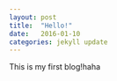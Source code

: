 ```yaml
---
layout: post
title:  "Hello!"
date:   2016-01-10 
categories: jekyll update
---
```

This is my first blog!haha
